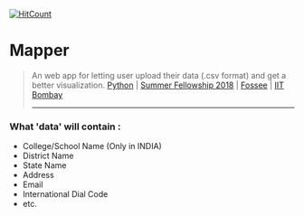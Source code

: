 [![HitCount](http://hits.dwyl.io/brandon-8019/fossee_web_map.svg)](http://hits.dwyl.io/brandon-8019/fossee_web_map)

# Mapper
> An web app for letting user upload their data (.csv format) and get a better visualization.
[Python](https://python.fossee.in/fellowship2018/) | [Summer Fellowship 2018](https://fossee.in/fellowship) | [Fossee](https://fossee.in/) | [IIT Bombay](http://www.iitb.ac.in/en)<hr>
### What 'data' will contain :
* College/School Name (Only in INDIA)
* District Name
* State Name
* Address
* Email
* International Dial Code 
* etc.
